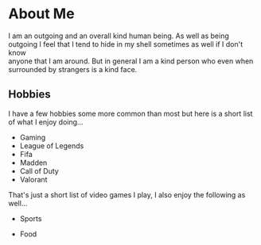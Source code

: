 # About Me
I am an outgoing and an overall kind human being. 
As well as being outgoing I feel that I tend to 
hide in my shell sometimes as well if I don't know  
anyone that I am around. But in general I am a kind 
person who even when surrounded by strangers is a 
kind face. 

## Hobbies
I have a few hobbies some more common than most
but here is a short list of what I enjoy doing...

* Gaming
 * League of Legends
 * Fifa
 * Madden
 * Call of Duty
 * Valorant

That's just a short list of video games I play,
I also enjoy the following as well...

* Sports

* Food


 
